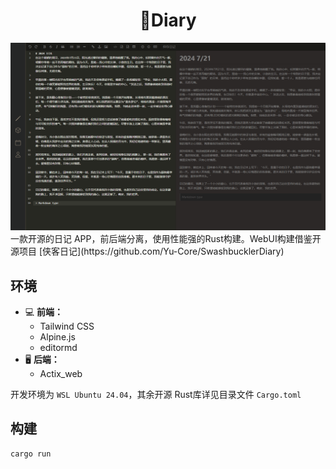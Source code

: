 <center>
<h1>📓Diary</h1>
<img src="./image/Diary.png"></img>
</center>
一款开源的日记 APP，前后端分离，使用性能强的Rust构建。WebUI构建借鉴开源项目 [侠客日记](https://github.com/Yu-Core/SwashbucklerDiary)

## 环境
- 💻 **前端：**
    - Tailwind CSS
    - Alpine.js
    - editormd
- 🖥️ **后端：**
    - Actix_web

开发环境为 `WSL Ubuntu 24.04`，其余开源 Rust库详见目录文件 `Cargo.toml`

## 构建
```bash
cargo run
```